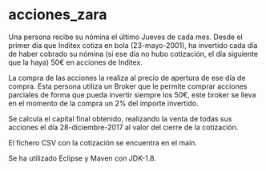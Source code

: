 # acciones_zara

Una persona recibe su nómina el último Jueves de cada mes. Desde el primer día que Inditex cotiza en bola (23-mayo-2001), ha invertido cada día de haber cobrado
su nómina (si ese día no hubo cotización, el día siguiente que la haya) 50€ en acciones de Inditex.

La compra de las acciones la realiza al precio de apertura de ese día de compra. Esta persona utiliza un Broker que le permite comprar acciones parciales de forma
que pueda invertir siempre los 50€, este broker se lleva en el momento de la compra un 2% del importe invertido.

Se calcula el capital final obtenido, realizando la venta de todas sus acciones el día 28-diciembre-2017 al valor del cierre de la cotización.

El fichero CSV con la cotización se encuentra en el main.

Se ha utilizado Eclipse y Maven con JDK-1.8.
